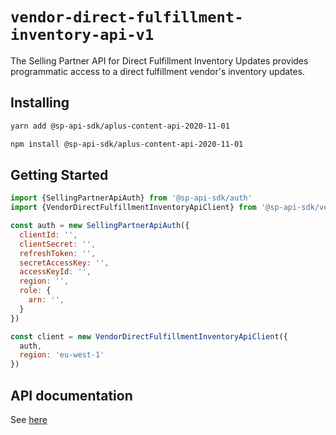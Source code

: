 # `vendor-direct-fulfillment-inventory-api-v1`

The Selling Partner API for Direct Fulfillment Inventory Updates provides programmatic access to a direct fulfillment vendor&#39;s inventory updates.

## Installing

```sh
yarn add @sp-api-sdk/aplus-content-api-2020-11-01
```

```sh
npm install @sp-api-sdk/aplus-content-api-2020-11-01
```

## Getting Started

```javascript
import {SellingPartnerApiAuth} from '@sp-api-sdk/auth'
import {VendorDirectFulfillmentInventoryApiClient} from '@sp-api-sdk/vendor-direct-fulfillment-inventory-api-v1'

const auth = new SellingPartnerApiAuth({
  clientId: '',
  clientSecret: '',
  refreshToken: '',
  secretAccessKey: '',
  accessKeyId: '',
  region: '',
  role: {
    arn: '',
  }
})

const client = new VendorDirectFulfillmentInventoryApiClient({
  auth,
  region: 'eu-west-1'
})
```

## API documentation

See [here](https://github.com/amzn/selling-partner-api-docs/tree/main/references/vendor-direct-fulfillment-inventory-api/vendorDirectFulfillmentInventoryV1.md)
